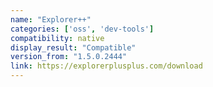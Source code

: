 ```yaml
---
name: "Explorer++"
categories: ['oss', 'dev-tools']
compatibility: native
display_result: "Compatible"
version_from: "1.5.0.2444"
link: https://explorerplusplus.com/download
---
```

